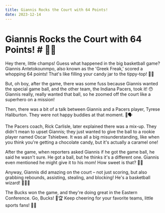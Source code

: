 ```yaml
---
title: Giannis Rocks the Court with 64 Points!
date: 2023-12-14
---
```

# Giannis Rocks the Court with 64 Points! # 🏀🌟

Hey there, little champs! Guess what happened in the big basketball game? Giannis Antetokounmpo, also known as the 'Greek Freak,' scored a whopping 64 points! That's like filling your candy jar to the tippy-top! 🍭🎉

But, oh boy, after the game, there was some fuss because Giannis wanted the special game ball, and the other team, the Indiana Pacers, took it! 😯 Giannis really, really wanted that ball, so he zoomed off the court like a superhero on a mission!

Then, there was a bit of a talk between Giannis and a Pacers player, Tyrese Haliburton. They were not happy buddies at that moment. 🤨🗣️

The Pacers coach, Rick Carlisle, later explained there was a mix-up. They didn't mean to upset Giannis; they just wanted to give the ball to a rookie player named Oscar Tshiebwe. It was all a big misunderstanding, like when you think you're getting a chocolate candy, but it's actually a caramel one!

After the game, when reporters asked Giannis if he got the game ball, he said he wasn't sure. He got a ball, but he thinks it's a different one. Giannis even mentioned he might give it to his mom! How sweet is that? 🎁💖

Anyway, Giannis did amazing on the court – not just scoring, but also grabbing rebounds, assisting, stealing, and blocking! He's a basketball wizard! 🧙‍♂️🌟

The Bucks won the game, and they're doing great in the Eastern Conference. Go, Bucks! 🦌🏆 Keep cheering for your favorite teams, little sports fans! 📣🌈
